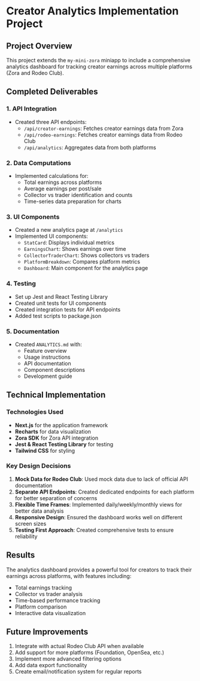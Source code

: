 # Creator Analytics Implementation Project

## Project Overview
This project extends the `my-mini-zora` miniapp to include a comprehensive analytics dashboard for tracking creator earnings across multiple platforms (Zora and Rodeo Club).

## Completed Deliverables

### 1. API Integration
- Created three API endpoints:
  - `/api/creator-earnings`: Fetches creator earnings data from Zora
  - `/api/rodeo-earnings`: Fetches creator earnings data from Rodeo Club
  - `/api/analytics`: Aggregates data from both platforms

### 2. Data Computations
- Implemented calculations for:
  - Total earnings across platforms
  - Average earnings per post/sale
  - Collector vs trader identification and counts
  - Time-series data preparation for charts

### 3. UI Components
- Created a new analytics page at `/analytics`
- Implemented UI components:
  - `StatCard`: Displays individual metrics
  - `EarningsChart`: Shows earnings over time
  - `CollectorTraderChart`: Shows collectors vs traders
  - `PlatformBreakdown`: Compares platform metrics
  - `Dashboard`: Main component for the analytics page

### 4. Testing
- Set up Jest and React Testing Library
- Created unit tests for UI components
- Created integration tests for API endpoints
- Added test scripts to package.json

### 5. Documentation
- Created `ANALYTICS.md` with:
  - Feature overview
  - Usage instructions
  - API documentation
  - Component descriptions
  - Development guide

## Technical Implementation

### Technologies Used
- **Next.js** for the application framework
- **Recharts** for data visualization
- **Zora SDK** for Zora API integration
- **Jest & React Testing Library** for testing
- **Tailwind CSS** for styling

### Key Design Decisions
1. **Mock Data for Rodeo Club**: Used mock data due to lack of official API documentation
2. **Separate API Endpoints**: Created dedicated endpoints for each platform for better separation of concerns
3. **Flexible Time Frames**: Implemented daily/weekly/monthly views for better data analysis
4. **Responsive Design**: Ensured the dashboard works well on different screen sizes
5. **Testing First Approach**: Created comprehensive tests to ensure reliability

## Results
The analytics dashboard provides a powerful tool for creators to track their earnings across platforms, with features including:
- Total earnings tracking
- Collector vs trader analysis
- Time-based performance tracking
- Platform comparison
- Interactive data visualization

## Future Improvements
1. Integrate with actual Rodeo Club API when available
2. Add support for more platforms (Foundation, OpenSea, etc.)
3. Implement more advanced filtering options
4. Add data export functionality
5. Create email/notification system for regular reports 